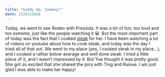 ```yaml
---
title: "Giddy Up, Cowboy!"
date: 1520121600
---
```

Today, we went to see Rodeo with Pressida. It was a lot of fun; too loud and too extreme, just like the people watching it 😀. But the most important part of today was the fact that I cooked [steak](https://media.giphy.com/media/t8t3VPvJEBVxC/giphy.gif) for her. I have been watching a lot of videos on youtube about how to cook steak, and today was the day I tried all of that out. We went to my place (yes, I cooked steak in my place…), and I cooked a rather below average and well done steak. I tried a little piece of it, and I wasn’t impressed by it. But Yue thought it was pretty good. She got so excited that she shared the pics with Ting and Ruixue. I am just glad I was able to make her happy!